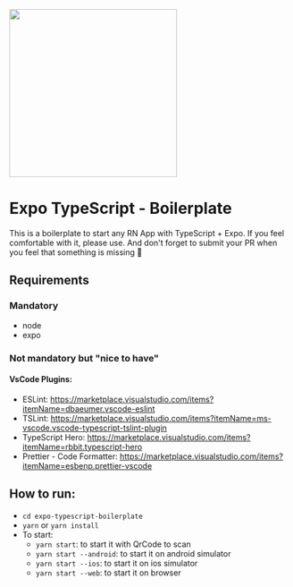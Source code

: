 <img src="https://www.pngkey.com/png/detail/272-2720016_chrono-trigger-chrono-trigger-robo-png.png" width="300" />

# Expo TypeScript - Boilerplate

This is a boilerplate to start any RN App with TypeScript + Expo. If you feel comfortable with it, please use. And don't forget to submit your PR when you feel that something is missing :slightly_smiling_face:

## Requirements

### Mandatory

- node
- expo

### Not mandatory but "nice to have"

#### VsCode Plugins:

- ESLint: https://marketplace.visualstudio.com/items?itemName=dbaeumer.vscode-eslint
- TSLint: https://marketplace.visualstudio.com/items?itemName=ms-vscode.vscode-typescript-tslint-plugin
- TypeScript Hero: https://marketplace.visualstudio.com/items?itemName=rbbit.typescript-hero
- Prettier - Code Formatter: https://marketplace.visualstudio.com/items?itemName=esbenp.prettier-vscode

## How to run:

- `cd expo-typescript-boilerplate`
- `yarn` or `yarn install`
- To start:
  - `yarn start`: to start it with QrCode to scan
  - `yarn start --android`: to start it on android simulator
  - `yarn start --ios`: to start it on ios simulator
  - `yarn start --web`: to start it on browser
